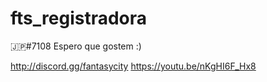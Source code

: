 # fts_registradora
🇯🇵#7108
Espero que gostem :)

http://discord.gg/fantasycity
https://youtu.be/nKgHI6F_Hx8
